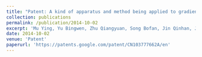 ```yaml
---
title: "Patent: A kind of apparatus and method being applied to gradient temperature and controlling"
collection: publications
permalink: /publication/2014-10-02
excerpt: 'Mu Ying, Yu Bingwen, Zhu Qiangyuan, Song Bofan, Jin Qinhan, Jin Wei'
date: 2014-10-02
venue: 'Patent'
paperurl: 'https://patents.google.com/patent/CN103777662A/en'
---
```

